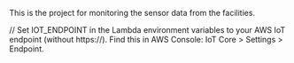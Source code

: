 This is the project for monitoring the sensor data from the facilities.

//
Set IOT_ENDPOINT in the Lambda environment variables to your AWS IoT endpoint (without https://).
Find this in AWS Console: IoT Core > Settings > Endpoint.


